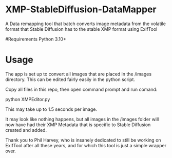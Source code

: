 # XMP-StableDiffusion-DataMapper
A Data remapping tool that batch converts image metadata from the volatile format that Stable Diffusion has to the stable XMP format using ExifTool

#Requirements
Python 3.10+ 

# Usage
The app is set up to convert all images that are placed in the /images directory. This can be edited fairly easily in the python script.

Copy all files in this repo, then open command prompt and run comand:

python XMPEditor.py

This may take up to 1.5 seconds per image.

It may look like nothing happens, but all images in the /images folder will now have had their XMP Metadata that is specific to Stable Diffusion created and added. 

Thank you to Phil Harvey, who is insanely dedicated to still be working on ExifTool after all these years, and for which this tool is just a simple wrapper over.
